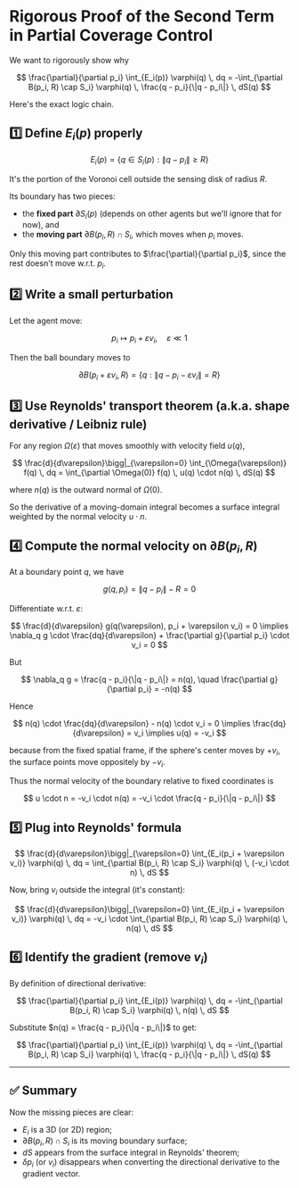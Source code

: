 # Rigorous Proof of the Second Term in Partial Coverage Control

We want to rigorously show why

$$
\frac{\partial}{\partial p_i} \int_{E_i(p)} \varphi(q) \, dq = -\int_{\partial B(p_i, R) \cap S_i} \varphi(q) \, \frac{q - p_i}{\|q - p_i\|} \, dS(q)
$$

Here's the exact logic chain.

## 1️⃣ Define $E_i(p)$ properly

$$
E_i(p) = \{ q \in S_i(p) : \|q - p_i\| \geq R \}
$$

It's the portion of the Voronoi cell outside the sensing disk of radius $R$.

Its boundary has two pieces:

- the **fixed part** $\partial S_i(p)$ (depends on other agents but we'll ignore that for now), and
- the **moving part** $\partial B(p_i, R) \cap S_i$, which moves when $p_i$ moves.

Only this moving part contributes to $\frac{\partial}{\partial p_i}$, since the rest doesn't move w.r.t. $p_i$.

## 2️⃣ Write a small perturbation

Let the agent move:

$$
p_i \mapsto p_i + \varepsilon v_i, \quad \varepsilon \ll 1
$$

Then the ball boundary moves to

$$
\partial B(p_i + \varepsilon v_i, R) = \{ q : \|q - p_i - \varepsilon v_i\| = R \}
$$

## 3️⃣ Use Reynolds' transport theorem (a.k.a. shape derivative / Leibniz rule)

For any region $\Omega(\varepsilon)$ that moves smoothly with velocity field $u(q)$,

$$
\frac{d}{d\varepsilon}\bigg|_{\varepsilon=0} \int_{\Omega(\varepsilon)} f(q) \, dq = \int_{\partial \Omega(0)} f(q) \, u(q) \cdot n(q) \, dS(q)
$$

where $n(q)$ is the outward normal of $\Omega(0)$.

So the derivative of a moving-domain integral becomes a surface integral weighted by the normal velocity $u \cdot n$.

## 4️⃣ Compute the normal velocity on $\partial B(p_i, R)$

At a boundary point $q$, we have

$$
g(q, p_i) = \|q - p_i\| - R = 0
$$

Differentiate w.r.t. $\varepsilon$:

$$
\frac{d}{d\varepsilon} g(q(\varepsilon), p_i + \varepsilon v_i) = 0 \implies \nabla_q g \cdot \frac{dq}{d\varepsilon} + \frac{\partial g}{\partial p_i} \cdot v_i = 0
$$

But

$$
\nabla_q g = \frac{q - p_i}{\|q - p_i\|} = n(q), \quad \frac{\partial g}{\partial p_i} = -n(q)
$$

Hence

$$
n(q) \cdot \frac{dq}{d\varepsilon} - n(q) \cdot v_i = 0 \implies \frac{dq}{d\varepsilon} = v_i \implies u(q) = -v_i
$$

because from the fixed spatial frame, if the sphere's center moves by $+v_i$, the surface points move oppositely by $-v_i$.

Thus the normal velocity of the boundary relative to fixed coordinates is

$$
u \cdot n = -v_i \cdot n(q) = -v_i \cdot \frac{q - p_i}{\|q - p_i\|}
$$

## 5️⃣ Plug into Reynolds' formula

$$
\frac{d}{d\varepsilon}\bigg|_{\varepsilon=0} \int_{E_i(p_i + \varepsilon v_i)} \varphi(q) \, dq = \int_{\partial B(p_i, R) \cap S_i} \varphi(q) \, (-v_i \cdot n) \, dS
$$

Now, bring $v_i$ outside the integral (it's constant):

$$
\frac{d}{d\varepsilon}\bigg|_{\varepsilon=0} \int_{E_i(p_i + \varepsilon v_i)} \varphi(q) \, dq = -v_i \cdot \int_{\partial B(p_i, R) \cap S_i} \varphi(q) \, n(q) \, dS
$$

## 6️⃣ Identify the gradient (remove $v_i$)

By definition of directional derivative:

$$
\frac{\partial}{\partial p_i} \int_{E_i(p)} \varphi(q) \, dq = -\int_{\partial B(p_i, R) \cap S_i} \varphi(q) \, n(q) \, dS
$$

Substitute $n(q) = \frac{q - p_i}{\|q - p_i\|}$ to get:

$$
\frac{\partial}{\partial p_i} \int_{E_i(p)} \varphi(q) \, dq = -\int_{\partial B(p_i, R) \cap S_i} \varphi(q) \, \frac{q - p_i}{\|q - p_i\|} \, dS(q)
$$

---

## ✅ Summary

Now the missing pieces are clear:

- $E_i$ is a 3D (or 2D) region;
- $\partial B(p_i, R) \cap S_i$ is its moving boundary surface;
- $dS$ appears from the surface integral in Reynolds' theorem;
- $\delta p_i$ (or $v_i$) disappears when converting the directional derivative to the gradient vector.
